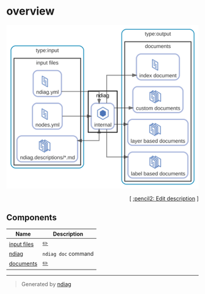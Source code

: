 # overview

![diagram](diagram-overview.svg)



<p align="right">
  [ <a href="../ndiag.descriptions/_diagram-overview.md">:pencil2: Edit description</a> ]
<p>



## Components

| Name | Description |
| --- | --- |
| [input files](node-input_files.md) | <a href="../ndiag.descriptions/_node-input_files.md">:pencil2:</a> |
| [ndiag](node-ndiag.md) | `ndiag doc` command |
| [documents](node-documents.md) | <a href="../ndiag.descriptions/_node-documents.md">:pencil2:</a> |


---

> Generated by [ndiag](https://github.com/k1LoW/ndiag)

